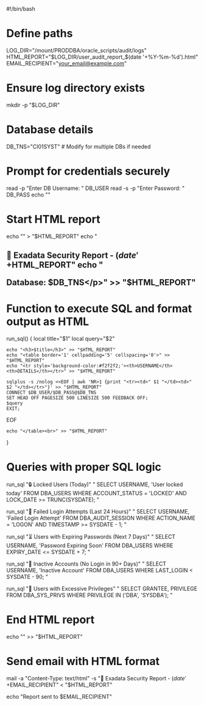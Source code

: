 #!/bin/bash

# Define paths
LOG_DIR="/mount/PRODDBA/oracle_scripts/audit/logs"
HTML_REPORT="$LOG_DIR/user_audit_report_$(date '+%Y-%m-%d').html"
EMAIL_RECIPIENT="your_email@example.com"

# Ensure log directory exists
mkdir -p "$LOG_DIR"

# Database details
DB_TNS="CI01SYST"  # Modify for multiple DBs if needed

# Prompt for credentials securely
read -p "Enter DB Username: " DB_USER
read -s -p "Enter Password: " DB_PASS
echo ""

# Start HTML report
echo "<html><body>" > "$HTML_REPORT"
echo "<h2>🚨 Exadata Security Report - $(date '+%Y-%m-%d')</h2>" >> "$HTML_REPORT"
echo "<p><strong>Database:</strong> $DB_TNS</p>" >> "$HTML_REPORT"

# Function to execute SQL and format output as HTML
run_sql() {
    local title="$1"
    local query="$2"

    echo "<h3>$title</h3>" >> "$HTML_REPORT"
    echo "<table border='1' cellpadding='5' cellspacing='0'>" >> "$HTML_REPORT"
    echo "<tr style='background-color:#f2f2f2;'><th>USERNAME</th><th>DETAILS</th></tr>" >> "$HTML_REPORT"

    sqlplus -s /nolog <<EOF | awk 'NR>1 {print "<tr><td>" $1 "</td><td>" $2 "</td></tr>"}' >> "$HTML_REPORT"
    CONNECT $DB_USER/$DB_PASS@$DB_TNS
    SET HEAD OFF PAGESIZE 500 LINESIZE 500 FEEDBACK OFF;
    $query
    EXIT;
EOF

    echo "</table><br>" >> "$HTML_REPORT"
}

# Queries with proper SQL logic
run_sql "🔒 Locked Users (Today)" "
    SELECT USERNAME, 'User locked today'
    FROM DBA_USERS 
    WHERE ACCOUNT_STATUS = 'LOCKED' 
    AND LOCK_DATE >= TRUNC(SYSDATE);
"

run_sql "🚫 Failed Login Attempts (Last 24 Hours)" "
    SELECT USERNAME, 'Failed Login Attempt'
    FROM DBA_AUDIT_SESSION
    WHERE ACTION_NAME = 'LOGON'
    AND TIMESTAMP >= SYSDATE - 1;
"

run_sql "⏳ Users with Expiring Passwords (Next 7 Days)" "
    SELECT USERNAME, 'Password Expiring Soon'
    FROM DBA_USERS 
    WHERE EXPIRY_DATE <= SYSDATE + 7;
"

run_sql "🛑 Inactive Accounts (No Login in 90+ Days)" "
    SELECT USERNAME, 'Inactive Account'
    FROM DBA_USERS 
    WHERE LAST_LOGIN < SYSDATE - 90;
"

run_sql "🔑 Users with Excessive Privileges" "
    SELECT GRANTEE, PRIVILEGE
    FROM DBA_SYS_PRIVS 
    WHERE PRIVILEGE IN ('DBA', 'SYSDBA');
"

# End HTML report
echo "</body></html>" >> "$HTML_REPORT"

# Send email with HTML format
mail -a "Content-Type: text/html" -s "🚨 Exadata Security Report - $(date '+%Y-%m-%d')" "$EMAIL_RECIPIENT" < "$HTML_REPORT"

echo "Report sent to $EMAIL_RECIPIENT"
